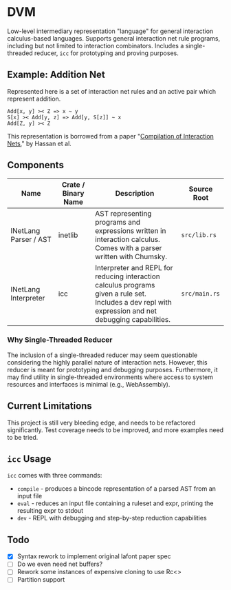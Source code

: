 # DVM

Low-level intermediary representation "language" for general interaction calculus-based languages. Supports general interaction net rule programs, including but not limited to interaction combinators. Includes a single-threaded reducer, `icc` for prototyping and proving purposes.

## Example: Addition Net

Represented here is a set of interaction net rules and an active pair which represent addition.

```
Add[x, y] >< Z => x ~ y
S[x] >< Add[y, z] => Add[y, S[z]] ~ x
Add[Z, y] >< Z
```

This representation is borrowed from a paper "[Compilation of Interaction Nets](https://core.ac.uk/download/pdf/82756233.pdf)," by Hassan et al.

## Components

| Name | Crate / Binary Name | Description | Source Root |
|---|---|---|---|
| INetLang Parser / AST | inetlib | AST representing programs and expressions written in interaction calculus.<br>Comes with a parser written with Chumsky. | `src/lib.rs` |
| INetLang Interpreter | icc | Interpreter and REPL for reducing interaction calculus programs given a rule set.<br>Includes a dev repl with expression and net debugging capabilities. | `src/main.rs` |

### Why Single-Threaded Reducer

The inclusion of a single-threaded reducer may seem questionable considering the highly parallel nature of interaction nets. However, this reducer is meant for prototyping and debugging purposes. Furthermore, it may find utility in single-threaded environments where access to system resources and interfaces is minimal (e.g., WebAssembly).

## Current Limitations

This project is still very bleeding edge, and needs to be refactored significantly. Test coverage needs to be improved, and more examples need to be tried.

## `icc` Usage

`icc` comes with three commands:
- `compile` - produces a bincode representation of a parsed AST from an input file
- `eval` - reduces an input file containing a ruleset and expr, printing the resulting expr to stdout
- `dev` - REPL with debugging and step-by-step reduction capabilities

## Todo

- [x] Syntax rework to implement original lafont paper spec
- [ ] Do we even need net buffers?
- [ ] Rework some instances of expensive cloning to use Rc<>
- [ ] Partition support

